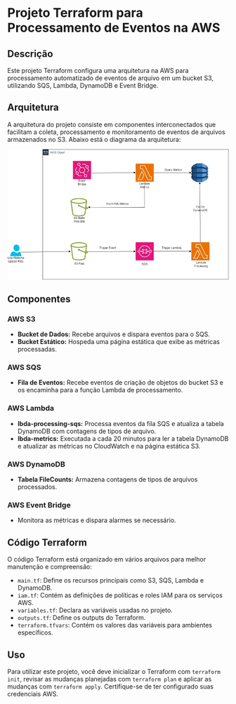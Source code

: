 # Projeto Terraform para Processamento de Eventos na AWS

## Descrição
Este projeto Terraform configura uma arquitetura na AWS para processamento automatizado de eventos de arquivo em um bucket S3, utilizando SQS, Lambda, DynamoDB e Event Bridge.

## Arquitetura
A arquitetura do projeto consiste em componentes interconectados que facilitam a coleta, processamento e monitoramento de eventos de arquivos armazenados no S3. Abaixo está o diagrama da arquitetura:

![Arquitetura AWS](./arquitetura.jpeg)

## Componentes

### AWS S3
- **Bucket de Dados:** Recebe arquivos e dispara eventos para o SQS.
- **Bucket Estático:** Hospeda uma página estática que exibe as métricas processadas.

### AWS SQS
- **Fila de Eventos:** Recebe eventos de criação de objetos do bucket S3 e os encaminha para a função Lambda de processamento.

### AWS Lambda
- **lbda-processing-sqs:** Processa eventos da fila SQS e atualiza a tabela DynamoDB com contagens de tipos de arquivo.
- **lbda-metrics:** Executada a cada 20 minutos para ler a tabela DynamoDB e atualizar as métricas no CloudWatch e na página estática S3.

### AWS DynamoDB
- **Tabela FileCounts:** Armazena contagens de tipos de arquivos processados.

### AWS Event Bridge
- Monitora as métricas e dispara alarmes se necessário.

## Código Terraform
O código Terraform está organizado em vários arquivos para melhor manutenção e compreensão:

- `main.tf`: Define os recursos principais como S3, SQS, Lambda e DynamoDB.
- `iam.tf`: Contém as definições de políticas e roles IAM para os serviços AWS.
- `variables.tf`: Declara as variáveis usadas no projeto.
- `outputs.tf`: Define os outputs do Terraform.
- `terraform.tfvars`: Contém os valores das variáveis para ambientes específicos.

## Uso
Para utilizar este projeto, você deve inicializar o Terraform com `terraform init`, revisar as mudanças planejadas com `terraform plan` e aplicar as mudanças com `terraform apply`. Certifique-se de ter configurado suas credenciais AWS.
